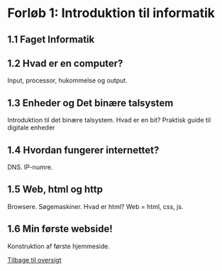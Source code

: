 # Forløb 1: Introduktion til informatik

## 1.1 Faget Informatik  

## 1.2 Hvad er en computer?
Input, processor, hukommelse og output.

## 1.3 Enheder og Det binære talsystem 
Introduktion til det binære talsystem.
Hvad er en bit?
Praktisk guide til digitale enheder

## 1.4 Hvordan fungerer internettet?  
DNS. 
IP-numre.

## 1.5 Web, html og http  
Browsere. Søgemaskiner.
Hvad er html? 
Web = html, css, js.

## 1.6 Min første webside! 
Konstruktion af første hjemmeside.

[Tilbage til oversigt](0-studieplan-hhx.md)